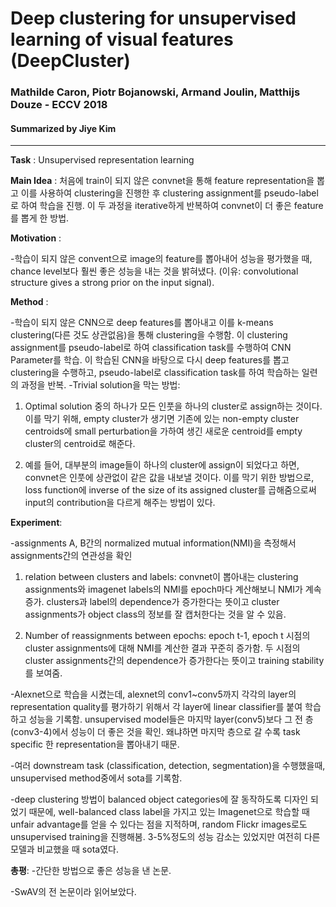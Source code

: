 # Deep clustering for unsupervised learning of visual features (DeepCluster)
### Mathilde Caron, Piotr Bojanowski, Armand Joulin, Matthijs Douze - ECCV 2018 
#### Summarized by Jiye Kim

---

**Task** : Unsupervised representation learning



**Main Idea** : 처음에 train이 되지 않은 convnet을 통해 feature representation을 뽑고 이를 사용하여 clustering을 진행한 후 clustering assignment를 pseudo-label로 하여 학습을 진행. 이 두 과정을 iterative하게 반복하여 convnet이 더 좋은 feature를 뽑게 한 방법.
 


**Motivation** : 

-학습이 되지 않은 convent으로 image의 feature를 뽑아내어 성능을 평가했을 때, chance level보다 훨씬 좋은 성능을 내는 것을 밝혀냈다. (이유: convolutional structure gives a strong prior on the input signal).
 
 

**Method** :

-학습이 되지 않은 CNN으로 deep features를 뽑아내고 이를 k-means clustering(다른 것도 상관없음)을 통해 clustering을 수행함. 이 clustering assignment를 pseudo-label로 하여 classification task를 수행하여 CNN Parameter를 학습. 이 학습된 CNN을 바탕으로 다시 deep features를 뽑고 clustering을 수행하고, pseudo-label로 classification task를 하여 학습하는 일련의 과정을 반복.
-Trivial solution을 막는 방법:


	
	
1) Optimal solution 중의 하나가 모든 인풋을 하나의 cluster로 assign하는 것이다. 이를 막기 위해, empty cluster가 생기면 기존에 있는 non-empty cluster centroids에 small perturbation을 가하여 생긴 새로운 centroid를 empty cluster의 centroid로 해준다.
	
	
	
2) 예를 들어, 대부분의 image들이 하나의 cluster에 assign이 되었다고 하면, convnet은 인풋에 상관없이 같은 값을 내보낼 것이다. 이를 막기 위한 방법으로, loss function에 inverse of the size of its assigned cluster를 곱해줌으로써 input의 contribution을 다르게 해주는 방법이 있다.
	






**Experiment**:

-assignments A, B간의 normalized mutual information(NMI)을 측정해서 assignments간의 연관성을 확인


	
	
1) relation between clusters and labels: convnet이 뽑아내는 clustering assignments와 imagenet labels의 NMI를 epoch마다 계산해보니 NMI가 계속 증가. clusters과 label의 dependence가 증가한다는 뜻이고 cluster assignments가 object class의 정보를 잘 캡처한다는 것을 알 수 있음.
	
	
	
2) Number of reassignments between epochs: epoch t-1, epoch t 시점의 cluster assignments에 대해 NMI를 계산한 결과 꾸준히 증가함. 두 시점의 cluster assignments간의 dependence가 증가한다는 뜻이고 training stability를 보여줌.
	


-Alexnet으로 학습을 시켰는데, alexnet의 conv1~conv5까지 각각의 layer의 representation quality를 평가하기 위해서 각 layer에 linear classifier를 붙여 학습하고 성능을 기록함. unsupervised model들은 마지막 layer(conv5)보다 그 전 층 (conv3-4)에서 성능이 더 좋은 것을 확인. 왜냐하면 마지막 층으로 갈 수록 task specific 한 representation을 뽑아내기 때문.

-여러 downstream task (classification, detection, segmentation)을 수행했을때, unsupervised method중에서 sota를 기록함.

-deep clustering 방법이 balanced object categories에 잘 동작하도록 디자인 되었기 때문에, well-balanced class label을 가지고 있는 Imagenet으로 학습할 때 unfair advantage를 얻을 수 있다는 점을 지적하며, random Flickr images로도 unsupervised training을 진행해봄. 3-5%정도의 성능 감소는 있었지만 여전히 다른 모델과 비교했을 때 sota였다.
 


 

**총평**:
-간단한 방법으로 좋은 성능을 낸 논문.

-SwAV의 전 논문이라 읽어보았다.
